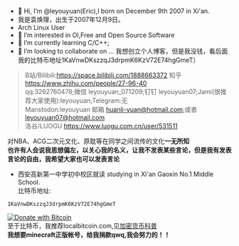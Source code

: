 - 👋 Hi, I’m @leyouyuan(Eric),I born on December 9th 2007 in Xi'an.
- 我是袁焕理，出生于2007年12月9日。
- Arch Linux User
- 👀 I’m interested in OI,Free and Open Source Software
- 🌱 I’m currently learning C/C++;
- 💞️ I’m looking to collaborate on ...
我想创立个人博客，但是我没钱，看后面我的比特币地址1KaVnwDKszzqJ3drpmK6KzV72E74hgGmeT）
> B站/Bilibili:https://space.bilibili.com/1888663372 
> 知乎 https://www.zhihu.com/people/27-96-40   
> qq:3262760478;微信 leyouyuan_071209;钉钉 leyouyuan07;Jami(很推荐大家使用):leyouyuan;Telegram:无    
> Manstodon:leyouyuan
> 邮箱 huanli-yuan@hotmail.com;或者 leyouyuan07@hotmail.com    
> 洛谷/LUOGU https://www.luogu.com.cn/user/531511    

对NBA、ACG二次元文化、原耽等在同学之间流传的文化**一无所知**   
**也许有人会说我思想偏左，以关心我的名义，让我不发表某些言论，但是我有发表言论的自由，我希望大家也可以发表言论**   

- 西安高新第一中学初中校区就读   studying in Xi'an Gaoxin No.1 Middle School.    
比特币地址:
```
1KaVnwDKszzqJ3drpmK6KzV72E74hgGmeT    
```
[![Donate with Bitcoin](https://en.cryptobadges.io/badge/big/1KaVnwDKszzqJ3drpmK6KzV72E74hgGmeT?showBalance=true)](https://en.cryptobadges.io/donate/1KaVnwDKszzqJ3drpmK6KzV72E74hgGmeT)   
至于比特币，我推荐localbitcoin.com,见[加密货币科普](https://github.com/leyouyuan/btckepu)    
**我想要minecraft正版帐号，给我捐款qwq,我会努力的！！**     
<!---
leyouyuan/leyouyuan is a ✨ special ✨ repository because its `README.md` (this file) appears on your GitHub profile.
You can click the Preview link to take a look at your changes.
--->

<!---
leyouyuan/leyouyuan is a ✨ special ✨ repository because its `README.md` (this file) appears on your GitHub profile.
You can click the Preview link to take a look at your changes.
--->
